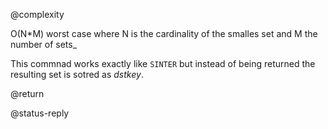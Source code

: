 @complexity

O(N*M) worst case where N is the cardinality of the smalles
set and M the number of sets_

This commnad works exactly like `SINTER` but instead of being returned the resulting set is sotred as _dstkey_.

@return

@status-reply
